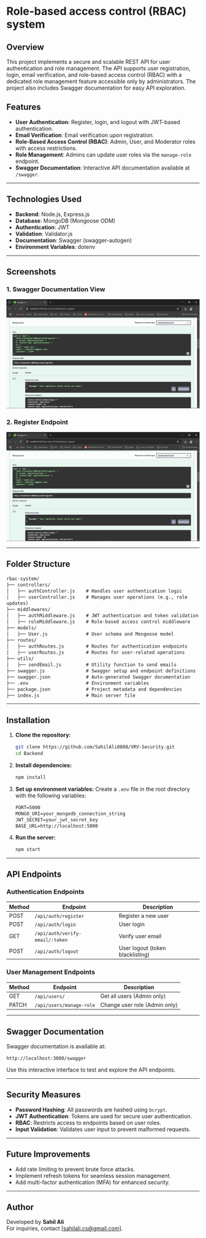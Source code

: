 # Role-based access control (RBAC) system

## Overview

This project implements a secure and scalable REST API for user authentication and role management. The API supports user registration, login, email verification, and role-based access control (RBAC) with a dedicated role management feature accessible only by administrators. The project also includes Swagger documentation for easy API exploration.

## Features

- **User Authentication**: Register, login, and logout with JWT-based authentication.
- **Email Verification**: Email verification upon registration.
- **Role-Based Access Control (RBAC)**: Admin, User, and Moderator roles with access restrictions.
- **Role Management**: Admins can update user roles via the `manage-role` endpoint.
- **Swagger Documentation**: Interactive API documentation available at `/swagger`.

---

## Technologies Used

- **Backend**: Node.js, Express.js
- **Database**: MongoDB (Mongoose ODM)
- **Authentication**: JWT
- **Validation**: Validator.js
- **Documentation**: Swagger (swagger-autogen)
- **Environment Variables**: dotenv

---

## Screenshots  

### 1. Swagger Documentation View  
![Swagger Documentation](https://github.com/SahilAli8808/VRV-Security/blob/main/Screenshots/Screenshot%201.png)  

### 2. Register Endpoint  
![Role Management](https://github.com/SahilAli8808/VRV-Security/blob/main/Screenshots/Screenshot%201.png)  

---
## Folder Structure
```
rbac-system/
├── controllers/
│   ├── authController.js    # Handles user authentication logic
│   ├── userController.js    # Manages user operations (e.g., role updates)
├── middlewares/
│   ├── authMiddleware.js    # JWT authentication and token validation
│   ├── roleMiddleware.js    # Role-based access control middleware
├── models/
│   ├── User.js              # User schema and Mongoose model
├── routes/
│   ├── authRoutes.js        # Routes for authentication endpoints
│   ├── userRoutes.js        # Routes for user-related operations
├── utils/
│   ├── sendEmail.js         # Utility function to send emails
├── swagger.js               # Swagger setup and endpoint definitions
├── swagger.json             # Auto-generated Swagger documentation
├── .env                     # Environment variables
├── package.json             # Project metadata and dependencies
├── index.js                 # Main server file
```

---

## Installation

1. **Clone the repository:**
   ```bash
   git clone https://github.com/SahilAli8808/VRV-Security.git
   cd Backend
   ```

2. **Install dependencies:**
   ```bash
   npm install
   ```

3. **Set up environment variables:**
   Create a `.env` file in the root directory with the following variables:
   ```env
   PORT=5000
   MONGO_URI=your_mongodb_connection_string
   JWT_SECRET=your_jwt_secret_key
   BASE_URL=http://localhost:5000
   ```

4. **Run the server:**
   ```bash
   npm start
   ```

---

## API Endpoints

### **Authentication Endpoints**
| Method | Endpoint                | Description                |
|--------|-------------------------|----------------------------|
| POST   | `/api/auth/register`    | Register a new user        |
| POST   | `/api/auth/login`       | User login                 |
| GET    | `/api/auth/verify-email/:token` | Verify user email   |
| POST   | `/api/auth/logout`      | User logout (token blacklisting) |

### **User Management Endpoints**
| Method | Endpoint                | Description                |
|--------|-------------------------|----------------------------|
| GET    | `/api/users/`           | Get all users (Admin only) |
| PATCH  | `/api/users/manage-role`| Change user role (Admin only) |

---

## Swagger Documentation

Swagger documentation is available at:
```
http://localhost:3000/swagger
```

Use this interactive interface to test and explore the API endpoints.

---

## Security Measures

- **Password Hashing**: All passwords are hashed using `bcrypt`.
- **JWT Authentication**: Tokens are used for secure user authentication.
- **RBAC**: Restricts access to endpoints based on user roles.
- **Input Validation**: Validates user input to prevent malformed requests.

---

## Future Improvements

- Add rate limiting to prevent brute force attacks.
- Implement refresh tokens for seamless session management.
- Add multi-factor authentication (MFA) for enhanced security.

---

## Author

Developed by **Sahil Ali**  
For inquiries, contact [sahilali.cs@gmail.com].
